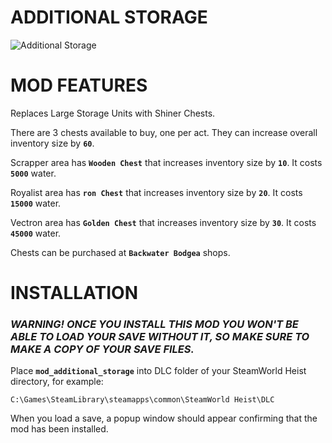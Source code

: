 # ADDITIONAL STORAGE
![Additional Storage](https://user-images.githubusercontent.com/26903692/221194250-57a84469-f06a-4c22-97ee-0ea5e09a96d3.png)

# MOD FEATURES

Replaces Large Storage Units with Shiner Chests.

There are 3 chests available to buy, one per act. They can increase overall inventory size by **`60`**.

Scrapper area has **`Wooden Chest`** that increases inventory size by **`10`**.
It costs **`5000`** water.

Royalist area has **`ron Chest`** that increases inventory size by **`20`**.
It costs **`15000`** water.

Vectron area has **`Golden Chest`** that increases inventory size by **`30`**.
It costs **`45000`** water.

Chests can be purchased at **`Backwater Bodgea`** shops.

# INSTALLATION

### ***WARNING! ONCE YOU INSTALL THIS MOD YOU WON'T BE ABLE TO LOAD YOUR SAVE WITHOUT IT, SO MAKE SURE TO MAKE A COPY OF YOUR SAVE FILES.***

Place **`mod_additional_storage`** into DLC folder of your SteamWorld Heist directory, for example:
```
C:\Games\SteamLibrary\steamapps\common\SteamWorld Heist\DLC
```

When you load a save, a popup window should appear confirming that the mod has been installed.